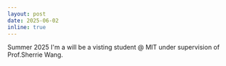 ```yaml
---
layout: post
date: 2025-06-02 
inline: true
---
```


Summer 2025 I'm a will be a visting student @ MIT under supervision of Prof.Sherrie Wang.